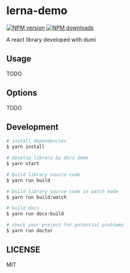 # lerna-demo

[![NPM version](https://img.shields.io/npm/v/lerna-demo.svg?style=flat)](https://npmjs.org/package/lerna-demo)
[![NPM downloads](http://img.shields.io/npm/dm/lerna-demo.svg?style=flat)](https://npmjs.org/package/lerna-demo)

A react library developed with dumi

## Usage

TODO

## Options

TODO

## Development

```bash
# install dependencies
$ yarn install

# develop library by docs demo
$ yarn start

# build library source code
$ yarn run build

# build library source code in watch mode
$ yarn run build:watch

# build docs
$ yarn run docs:build

# check your project for potential problems
$ yarn run doctor
```

## LICENSE

MIT
